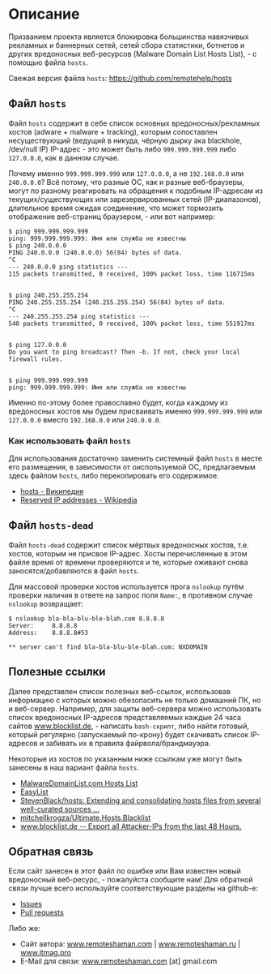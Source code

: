 # Описание

Призванием проекта является блокировка большинства навязчивых рекламных и баннерных сетей, сетей сбора статистики, ботнетов и других вредоносных веб-ресурсов (Malware Domain List Hosts List), - с помощью файла `hosts`.

Свежая версия файла `hosts`: https://github.com/remotehelp/hosts


## Файл `hosts`

Файл `hosts` содержит в себе список основных вредоносных/рекламных хостов (adware + malware + tracking), которым сопоставлен несуществующий (ведущий в никуда, чёрную дырку ака blackhole, /dev/null IP) IP-адрес - это может быть либо `999.999.999.999` либо `127.0.0.0`, как в данном случае.

Почему именно `999.999.999.999` или `127.0.0.0`, а не `192.168.0.0` или `240.0.0.0`? Всё потому, что разные ОС, как и разные веб-браузеры, могут по разному реагировать на обращения к подобным IP-адресам  из текущих/существующих или зарезервированных сетей (IP-диапазонов), длительное время ожидая соединение, что может тормозить отображение веб-страниц браузером, - или вот например:

```
$ ping 999.999.999.999
ping: 999.999.999.999: Имя или служба не известны
$ ping 240.0.0.0
PING 240.0.0.0 (240.0.0.0) 56(84) bytes of data.
^C
--- 240.0.0.0 ping statistics ---
115 packets transmitted, 0 received, 100% packet loss, time 116715ms


$ ping 240.255.255.254
PING 240.255.255.254 (240.255.255.254) 56(84) bytes of data.
^C
--- 240.255.255.254 ping statistics ---
540 packets transmitted, 0 received, 100% packet loss, time 551917ms


$ ping 127.0.0.0
Do you want to ping broadcast? Then -b. If not, check your local firewall rules.


$ ping 999.999.999.999
ping: 999.999.999.999: Имя или служба не известны
```

Именно по-этому более православно будет, когда каждому из вредоносных хостов мы будем присваивать именно `999.999.999.999` или `127.0.0.0` вместо `192.168.0.0` или `240.0.0.0`.

### Как использовать файл `hosts`

Для использования достаточно заменить системный файл `hosts` в месте его размещения, в зависимости от оиспользуемой ОС, предлагаемым здесь файлом `hosts`, либо перекопировать его содержимое.
* [hosts - Википедия](https://ru.wikipedia.org/wiki/Hosts)
* [Reserved IP addresses - Wikipedia](https://en.wikipedia.org/wiki/Reserved_IP_addresses)


## Файл `hosts-dead`

Файл `hosts-dead` содержит список мёртвых вредоносных хостов, т.е. хостов, которым не присвое IP-адрес. Хосты перечисленные в этом файле время от времени проверяются и те, которые оживают снова заносятся/добавляются в файл `hosts`.

Для массовой проверки хостов используется прога `nslookup` путём проверки наличия в ответе на запрос поля `Name:`, в противном случае `nslookup` возвращает:

```
$ nslookup bla-bla-blu-ble-blah.com 8.8.8.8
Server:		8.8.8.8
Address:	8.8.8.8#53

** server can't find bla-bla-blu-ble-blah.com: NXDOMAIN
```


## Полезные ссылки

Далее представлен список полезных веб-ссылок, использовав информацию с которых можно обезопасить не только домашний ПК, но и веб-сервер. Например, для защиты веб-сервера можно использовать список вредоносных IP-адресов представляемых каждые 24 часа сайтов www.blocklist.de, - написать `bash-скрипт`, либо найти готовый, который регулярно (запускаемый по-крону) будет скачивать список IP-адресов и забивать их в правила файрвола/брандмауэра.

Некоторые из хостов по указанным ниже ссылкам уже могут быть занесены в наш вариант файла `hosts`.
* [MalwareDomainList.com Hosts List](http://www.malwaredomainlist.com/hostslist/hosts.txt)
* [EasyList](https://easylist.to/)
* [StevenBlack/hosts: Extending and consolidating hosts files from several well-curated sources ...](https://github.com/StevenBlack/hosts)
* [mitchellkrogza/Ultimate.Hosts.Blacklist](https://github.com/mitchellkrogza/Ultimate.Hosts.Blacklist)
* [www.blocklist.de -- Export all Attacker-IPs from the last 48 Hours.](http://www.blocklist.de/en/export.html)


## Обратная связь

Если сайт занесен в этот файл по ошибке или Вам известен новый вредоносный веб-ресурс, - пожалуйста сообщите нам!  Для обратной связи лучше всего используйте соответствующие разделы на github-e:
* [Issues](https://github.com/remotehelp/hosts/issues)
* [Pull requests](https://github.com/remotehelp/hosts/pulls)

Либо же:
* Сайт автора: www.remoteshaman.com | www.remoteshaman.ru | www.itmag.pro
* E-Mail для связи: www.remoteshaman.com [at] gmail.com
